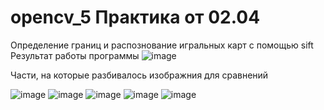 # opencv_5 Практика от 02.04
Определение границ и распознование игральных карт с помощью sift
Результат работы программы 
![image](https://github.com/cuber201/opencv_5/assets/72391128/246c54a8-f99f-43ba-9aa1-4200dac2c37f)

Части, на которые разбивалось изображния для сравнений



![image](https://github.com/cuber201/opencv_5/assets/72391128/29cf26e8-6c86-4584-b4fd-962702398ec7)
![image](https://github.com/cuber201/opencv_5/assets/72391128/76a9b7b4-a837-4628-a94c-eca57719d3ed)
![image](https://github.com/cuber201/opencv_5/assets/72391128/76f12273-75ac-42dc-9c78-5849535b5b6f)
![image](https://github.com/cuber201/opencv_5/assets/72391128/c1575213-6665-443b-b08f-69ef01bd790a)
![image](https://github.com/cuber201/opencv_5/assets/72391128/bfe8fdae-78ab-4059-aa88-ee2ee18d7668)







